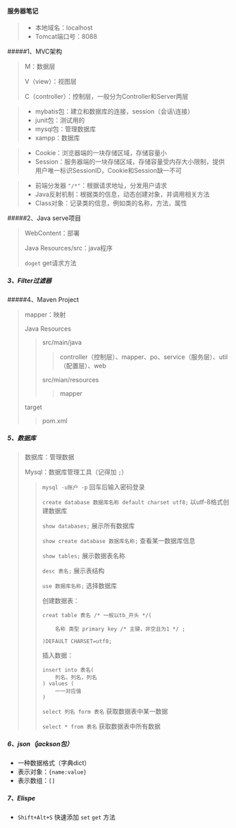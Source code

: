 #### 服务器笔记

> - 本地域名：localhost
> - Tomcat端口号：8088

#####1、MVC架构

> M：数据层
>
> V（view）：视图层
>
> C（controller）：控制层，一般分为Controller和Server两层

> - mybatis包：建立和数据库的连接，session（会话\连接）
> - junit包：测试用的
> - mysql包：管理数据库
> - xampp：数据库

> - Cookie：浏览器端的一块存储区域，存储容量小
> - Session：服务器端的一块存储区域，存储容量受内存大小限制，提供用户唯一标识SessionID，Cookie和Session缺一不可

> - 前端分发器 `"/*"`：根据请求地址，分发用户请求
> - Java反射机制：根据类的信息，动态创建对象，并调用相关方法
> - Class对象：记录类的信息，例如类的名称，方法，属性

#####2、Java serve项目

>WebContent：部署
>
>Java Resources/src：java程序
>
>`doget` get请求方法

##### 3、Filter过滤器

#####4、Maven Project

> mapper：映射
>
> Java Resources
>
> > src/main/java
> >
> > > controller（控制层）、mapper、po、service（服务层）、util（配置层）、web
> >
> > src/mian/resources
> >
> > > mapper
>
> target
>
> > pom.xml

##### 5、数据库

> 数据库：管理数据
>
> Mysql：数据库管理工具（记得加 `;`）
>
> > `mysql -u账户 -p` 回车后输入密码登录
> >
> > `create database 数据库名称 default charset utf8;` 以utf-8格式创建数据库
> >
> > `show databases;` 展示所有数据库
> >
> > `show create database 数据库名称;` 查看某一数据库信息
> >
> > `show tables;` 展示数据表名称
> >
> > `desc 表名;` 展示表结构
> >
> > `use 数据库名称;` 选择数据库
> >
> > 创建数据表：
> >
> > ```mysql
> > creat table 表名 /* 一般以tb_开头 */(
> > 
> > 	名称 类型 primary key /* 主键，非空且为1 */ ;
> > 
> > )DEFAULT CHARSET=utf8;
> > 
> > ```
> >
> > 插入数据：
> >
> > ```mysql
> > insert into 表名(
> > 	列名，列名，列名
> > ) values (
> > 	一一对应值
> > )
> > ```
> >
> > 
> >
> > `select 列名 form 表名` 获取数据表中某一数据
> >
> > `select * from 表名` 获取数据表中所有数据

##### 6、json（jackson包）

- 一种数据格式（字典dict）
- 表示对象：`{name:value}` 
- 表示数组：`[]` 

##### 7、Elispe

- `Shift+Alt+S` 快速添加 `set` `get` 方法